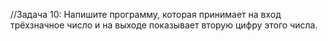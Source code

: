 //Задача 10: Напишите программу, которая принимает на вход трёхзначное число и на выходе показывает вторую цифру этого числа.